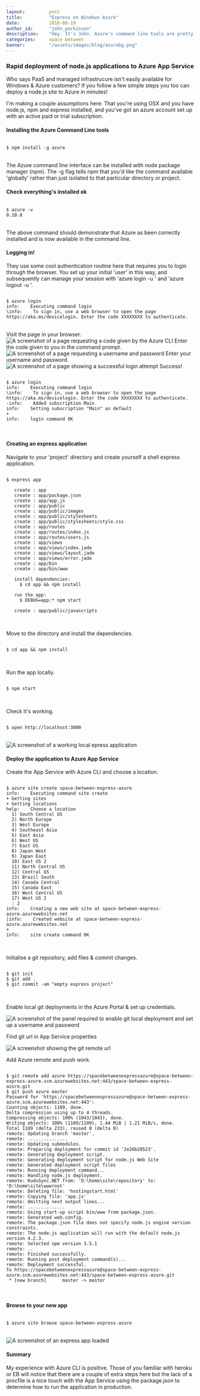 ```yaml
---
layout:         post
title:          "Express on Windows Azure"
date:           2016-08-19
author_id:      "john_parkinson"
description:    "Hey. It's John. Azure's command line tools are pretty good - today I'm going to show you how easily you can get an express app running in Azure App Service."
categories:     space between
banner:         "/assets/images/blog/azurebg.png"
---
```



### Rapid deployment of node.js applications to Azure App Service

Who says PaaS and managed infrastrucure isn't easily available for Windows & Azure customers? If you follow a few simple steps you too can deploy a node.js site to Azure in minutes!

I'm making a couple assumptions here: That you're using OSX and you have node.js, npm and express installed, and you've got an azure account set up with an active paid or trial subscription.

#### Installing the Azure Command Line tools

<pre><code class="Bash">
$ npm install -g azure
</code></pre>
<br>
The Azure command line interface can be installed with node package manager (npm). The -g flag tells npm that you'd like the command available 'globally' rather than just isolated to that particular directory or project.

#### Check everything's installed ok

<pre><code class="Bash">
$ azure -v
0.10.0
</code></pre>
<br>
The above command should demonstrate that Azure as been correctly installed and is now available in the command line.

#### Logging in!

They use some cool authentication routine here that requires you to login through the browser. You set up your initial 'user' in this way, and subsequently can manage your session with 'azure login -u <username>' and 'azure logout -u <username>'.

<pre><code class="Bash">
$ azure login
info:    Executing command login
\info:    To sign in, use a web browser to open the page https://aka.ms/devicelogin. Enter the code XXXXXXXX to authenticate.
</code></pre>
<br>
Visit the page in your browser.
<img src="/assets/images/blog/azure1.png" alt="A screenshot of a page requesting a code given by the Azure CLI" class="img img-vMargin">
Enter the code given to you in the command prompt.
<img src="/assets/images/blog/azure2.png" alt="A screenshot of a page requesting a username and password" class="img img-vMargin">
Enter your username and password.
<img src="/assets/images/blog/azure3.png" alt="A screenshot of a page showing a successful login attempt" class="img img-vMargin">
Success!
<pre><code class="Bash">
$ azure login
info:    Executing command login
\info:    To sign in, use a web browser to open the page https://aka.ms/devicelogin. Enter the code XXXXXXXX to authenticate.
-info:    Added subscription Main
info:    Setting subscription "Main" as default
+
info:    login command OK
</code></pre>
<br>

#### Creating an express application

Navigate to your 'project' directory and create yourself a shell express application.

<pre><code class="Bash">
$ express app

   create : app
   create : app/package.json
   create : app/app.js
   create : app/public
   create : app/public/images
   create : app/public/stylesheets
   create : app/public/stylesheets/style.css
   create : app/routes
   create : app/routes/index.js
   create : app/routes/users.js
   create : app/views
   create : app/views/index.jade
   create : app/views/layout.jade
   create : app/views/error.jade
   create : app/bin
   create : app/bin/www

   install dependencies:
     $ cd app && npm install

   run the app:
     $ DEBUG=app:* npm start

   create : app/public/javascripts
</code></pre>
<br>

Move to the directory and install the dependencies.

<pre><code class="Bash">
$ cd app && npm install
</code></pre>
<br>

Run the app locally.

<pre><code class="Bash">
$ npm start
</code></pre>
<br>

Check it's working.

<pre><code class="Bash">
$ open http://localhost:3000
</code></pre>
<br>

<img src="/assets/images/blog/azure4.png" alt="A screenshot of a working local epress application" class="img img-vMargin">

#### Deploy the application to Azure App Service

Create the App Service with Azure CLI and choose a location.

<pre><code class="Bash">
$ azure site create space-between-express-azure
info:    Executing command site create
+ Getting sites
+ Getting locations
help:    Choose a location
  1) South Central US
  2) North Europe
  3) West Europe
  4) Southeast Asia
  5) East Asia
  6) West US
  7) East US
  8) Japan West
  9) Japan East
  10) East US 2
  11) North Central US
  12) Central US
  13) Brazil South
  14) Canada Central
  15) Canada East
  16) West Central US
  17) West US 2
  : 2
info:    Creating a new web site at space-between-express-azure.azurewebsites.net
|info:    Created website at space-between-express-azure.azurewebsites.net
+
info:    site create command OK
</code></pre>
<br>

Initialise a git repository, add files & commit changes.

<pre><code class="Bash">
$ git init
$ git add .
$ git commit -am "empty express project"
</code></pre>
<br>

Enable local git deployments in the Azure Portal & set up credentials.

<img src="/assets/images/blog/azure5.png" alt="A screenshot of the panel required to enable git local deployment and set up a username and password" class="img img-vMargin">

Find git url in App Service properties

<img src="/assets/images/blog/azure6.png" alt="A screenshot showing the git remote url" class="img img-vMargin">

Add Azure remote and push work.

<pre><code class="Bash">
$ git remote add azure https://spacebetweenexpressazure@space-between-express-azure.scm.azurewebsites.net:443/space-between-express-azure.git
$ git push azure master
Password for 'https://spacebetweenexpressazure@space-between-express-azure.scm.azurewebsites.net:443':
Counting objects: 1109, done.
Delta compression using up to 4 threads.
Compressing objects: 100% (1043/1043), done.
Writing objects: 100% (1109/1109), 1.44 MiB | 1.21 MiB/s, done.
Total 1109 (delta 233), reused 0 (delta 0)
remote: Updating branch 'master'.
remote: ...............
remote: Updating submodules.
remote: Preparing deployment for commit id '2e26b20523'.
remote: Generating deployment script.
remote: Generating deployment script for node.js Web Site
remote: Generated deployment script files
remote: Running deployment command...
remote: Handling node.js deployment.
remote: KuduSync.NET from: 'D:\home\site\repository' to: 'D:\home\site\wwwroot'
remote: Deleting file: 'hostingstart.html'
remote: Copying file: 'app.js'
remote: Omitting next output lines...
remote: ..............
remote: Using start-up script bin/www from package.json.
remote: Generated web.config.
remote: The package.json file does not specify node.js engine version constraints.
remote: The node.js application will run with the default node.js version 4.2.3.
remote: Selected npm version 3.5.1
remote: ..
remote: Finished successfully.
remote: Running post deployment command(s)...
remote: Deployment successful.
To https://spacebetweenexpressazure@space-between-express-azure.scm.azurewebsites.net:443/space-between-express-azure.git
 * [new branch]      master -> master
</code></pre>
<br>

#### Browse to your new app

<pre><code class="Bash">
$ azure site browse space-between-express-azure
</code></pre>
<br>

<img src="/assets/images/blog/azure7.png" alt="A screenshot of an express app loaded" class="img img-vMargin">

#### Summary

My experience with Azure CLI is positive. Those of you familiar with heroku or EB will notice that there are a couple of extra steps here but the lack of a procfile is a nice touch with the App Service using the package.json to determine how to run the application in production.




